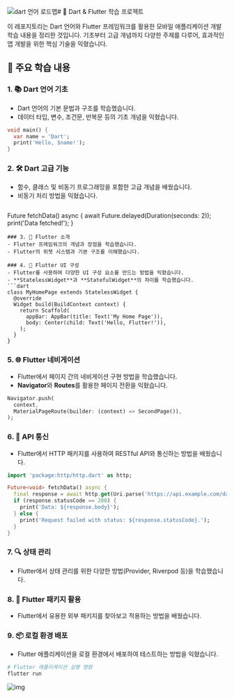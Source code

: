 ![dart 언어 로드맵](https://github.com/user-attachments/assets/83248914-fa9d-4e46-89e1-e555d872a978)# 🚀 Dart & Flutter 학습 프로젝트

이 레포지토리는 Dart 언어와 Flutter 프레임워크를 활용한 모바일 애플리케이션 개발 학습 내용을 정리한 것입니다. 기초부터 고급 개념까지 다양한 주제를 다루어, 효과적인 앱 개발을 위한 핵심 기술을 익혔습니다.

## 📘 주요 학습 내용

### 1. 📚 Dart 언어 기초
- Dart 언어의 기본 문법과 구조를 학습했습니다.
- 데이터 타입, 변수, 조건문, 반복문 등의 기초 개념을 익혔습니다.
```dart
void main() {
  var name = 'Dart';
  print('Hello, $name!');
}
```
### 2. 🛠️ Dart 고급 기능
- 함수, 클래스 및 비동기 프로그래밍을 포함한 고급 개념을 배웠습니다.
- 비동기 처리 방법을 익혔습니다.
  ```dart
Future<void> fetchData() async {
  await Future.delayed(Duration(seconds: 2));
  print('Data fetched!');
}
```
### 3. 📱 Flutter 소개
- Flutter 프레임워크의 개념과 장점을 학습했습니다.
- Flutter의 위젯 시스템과 기본 구조를 이해했습니다.

### 4. 🎨 Flutter UI 구성
- Flutter를 사용하여 다양한 UI 구성 요소를 만드는 방법을 익혔습니다.
- **StatelessWidget**과 **StatefulWidget**의 차이를 학습했습니다.
```dart
class MyHomePage extends StatelessWidget {
  @override
  Widget build(BuildContext context) {
    return Scaffold(
      appBar: AppBar(title: Text('My Home Page')),
      body: Center(child: Text('Hello, Flutter!')),
    );
  }
}
```
### 5. 🌐 Flutter 네비게이션
- Flutter에서 페이지 간의 네비게이션 구현 방법을 학습했습니다.
- **Navigator**와 **Routes**를 활용한 페이지 전환을 익혔습니다.
```dart
Navigator.push(
  context,
  MaterialPageRoute(builder: (context) => SecondPage()),
);
```
### 6. 📡 API 통신
- Flutter에서 HTTP 패키지를 사용하여 RESTful API와 통신하는 방법을 배웠습니다.
```dart
import 'package:http/http.dart' as http;

Future<void> fetchData() async {
  final response = await http.get(Uri.parse('https://api.example.com/data'));
  if (response.statusCode == 200) {
    print('Data: ${response.body}');
  } else {
    print('Request failed with status: ${response.statusCode}.');
  }
}
```
### 7. 🔍 상태 관리
- Flutter에서 상태 관리를 위한 다양한 방법(Provider, Riverpod 등)을 학습했습니다.

### 8. 🎉 Flutter 패키지 활용
- Flutter에서 유용한 외부 패키지를 찾아보고 적용하는 방법을 배웠습니다.

### 9. 📦 로컬 환경 배포
- Flutter 애플리케이션을 로컬 환경에서 배포하여 테스트하는 방법을 익혔습니다.
```bash
# Flutter 애플리케이션 실행 명령
flutter run
```
![img](https://ibb.co/dG32q0X)
